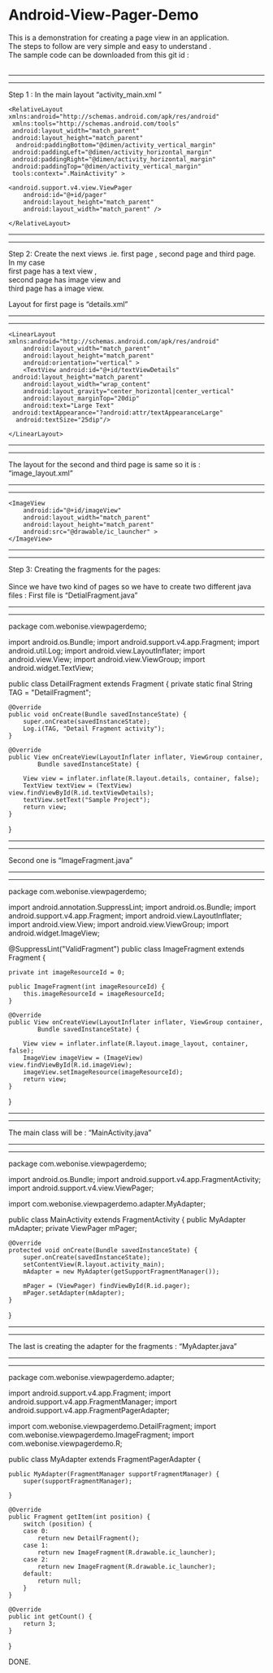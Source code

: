 Android-View-Pager-Demo
=======================
This is a demonstration for creating a page view in an application.<br/>
The steps to follow are very simple and easy to understand .<br/>
The sample code can be downloaded from this git id :<br/>
<br/>
______________________________________________________________________________
______________________________________________________________________________
Step 1  : In the main layout “activity_main.xml ”

 	<RelativeLayout xmlns:android="http://schemas.android.com/apk/res/android"
	 xmlns:tools="http://schemas.android.com/tools"
	 android:layout_width="match_parent"
	 android:layout_height="match_parent"
	  android:paddingBottom="@dimen/activity_vertical_margin"
	 android:paddingLeft="@dimen/activity_horizontal_margin"
	 android:paddingRight="@dimen/activity_horizontal_margin"
	 android:paddingTop="@dimen/activity_vertical_margin"
	 tools:context=".MainActivity" >

    <android.support.v4.view.ViewPager
        android:id="@+id/pager"
        android:layout_height="match_parent"
        android:layout_width="match_parent" />

	</RelativeLayout>

______________________________________________________________________________
______________________________________________________________________________
Step 2: Create the next views .ie. first page , second page and third page.<br/>
In my case <br/>
first page has a text view ,<br/>
second page has image view and <br/>
third page has a image view.<br/>

Layout for first page is  “details.xml”

______________________________________________________________________________
______________________________________________________________________________


<?xml version="1.0" encoding="utf-8"?>

	<LinearLayout xmlns:android="http://schemas.android.com/apk/res/android"
    	android:layout_width="match_parent"
    	android:layout_height="match_parent"
    	android:orientation="vertical" >
    	<TextView android:id="@+id/textViewDetails"
	 android:layout_height="match_parent"
        android:layout_width="wrap_content"
        android:layout_gravity="center_horizontal|center_vertical"
        android:layout_marginTop="20dip"
        android:text="Large Text"
	 android:textAppearance="?android:attr/textAppearanceLarge"
	  android:textSize="25dip"/>

	</LinearLayout>

______________________________________________________________________________
______________________________________________________________________________

The layout for the second and third page is same so it is : “image_layout.xml”
______________________________________________________________________________
______________________________________________________________________________

<?xml version="1.0" encoding="utf-8"?>
<LinearLayout xmlns:android="http://schemas.android.com/apk/res/android"
    android:layout_width="match_parent"
    android:layout_height="match_parent"
    android:orientation="vertical" >

    <ImageView
        android:id="@+id/imageView"
        android:layout_width="match_parent"
        android:layout_height="match_parent"
        android:src="@drawable/ic_launcher" >
    </ImageView>

</LinearLayout>


______________________________________________________________________________
______________________________________________________________________________

Step 3: Creating the fragments for the pages: <br/>
<br/>
Since we have two kind of pages so we have to create two different java files :
First file is  “DetialFragment.java”<br/>

______________________________________________________________________________
______________________________________________________________________________
package com.webonise.viewpagerdemo;

import android.os.Bundle;
import android.support.v4.app.Fragment;
import android.util.Log;
import android.view.LayoutInflater;
import android.view.View;
import android.view.ViewGroup;
import android.widget.TextView;

public class DetailFragment extends Fragment {
	private static final String TAG = "DetailFragment";

	@Override
	public void onCreate(Bundle savedInstanceState) {
		super.onCreate(savedInstanceState);
		Log.i(TAG, "Detail Fragment activity");
	}

	@Override
	public View onCreateView(LayoutInflater inflater, ViewGroup container,
			Bundle savedInstanceState) {

		View view = inflater.inflate(R.layout.details, container, false);
		TextView textView = (TextView) view.findViewById(R.id.textViewDetails);
		textView.setText("Sample Project");
		return view;
	}

}


______________________________________________________________________________
______________________________________________________________________________

Second one is “ImageFragment.java”
______________________________________________________________________________
______________________________________________________________________________

package com.webonise.viewpagerdemo;

import android.annotation.SuppressLint;
import android.os.Bundle;
import android.support.v4.app.Fragment;
import android.view.LayoutInflater;
import android.view.View;
import android.view.ViewGroup;
import android.widget.ImageView;

@SuppressLint("ValidFragment")
public class ImageFragment extends Fragment {

	private int imageResourceId = 0;

	public ImageFragment(int imageResourceId) {
		this.imageResourceId = imageResourceId;
	}

	@Override
	public View onCreateView(LayoutInflater inflater, ViewGroup container,
			Bundle savedInstanceState) {

		View view = inflater.inflate(R.layout.image_layout, container, false);
		ImageView imageView = (ImageView) view.findViewById(R.id.imageView);
		imageView.setImageResource(imageResourceId);
		return view;
	}

}

______________________________________________________________________________
______________________________________________________________________________

The main class will be  : “MainActivity.java”
______________________________________________________________________________
______________________________________________________________________________
package com.webonise.viewpagerdemo;

import android.os.Bundle;
import android.support.v4.app.FragmentActivity;
import android.support.v4.view.ViewPager;

import com.webonise.viewpagerdemo.adapter.MyAdapter;

public class MainActivity extends FragmentActivity {
	public MyAdapter mAdapter;
	private ViewPager mPager;

	@Override
	protected void onCreate(Bundle savedInstanceState) {
		super.onCreate(savedInstanceState);
		setContentView(R.layout.activity_main);
		mAdapter = new MyAdapter(getSupportFragmentManager());

		mPager = (ViewPager) findViewById(R.id.pager);
		mPager.setAdapter(mAdapter);
	}
}

______________________________________________________________________________
______________________________________________________________________________

The last is creating the adapter for the fragments : “MyAdapter.java”
______________________________________________________________________________
______________________________________________________________________________

package com.webonise.viewpagerdemo.adapter;

import android.support.v4.app.Fragment;
import android.support.v4.app.FragmentManager;
import android.support.v4.app.FragmentPagerAdapter;

import com.webonise.viewpagerdemo.DetailFragment;
import com.webonise.viewpagerdemo.ImageFragment;
import com.webonise.viewpagerdemo.R;

public class MyAdapter extends FragmentPagerAdapter {


	public MyAdapter(FragmentManager supportFragmentManager) {
		super(supportFragmentManager);
		
	}

	@Override
	public Fragment getItem(int position) {
		switch (position) {
		case 0:
			return new DetailFragment();
		case 1:
			return new ImageFragment(R.drawable.ic_launcher);
		case 2:
			return new ImageFragment(R.drawable.ic_launcher);
		default:
			return null;
		}
	}

	@Override
	public int getCount() {
		return 3;
	}

}

DONE.


